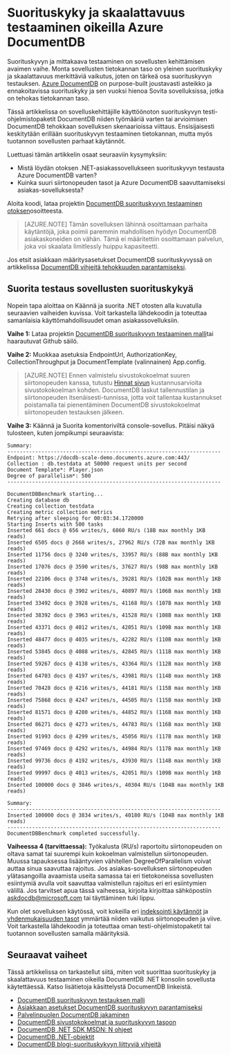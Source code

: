 <properties 
    pageTitle="DocumentDB asteikko ja suorituskyvyn testaaminen | Microsoft Azure" 
    description="Opi suorittamaan asteikko ja suorituskyvyn testaaminen oikeilla Azure DocumentDB"
    keywords="Suorituskyvyn testaaminen"
    services="documentdb" 
    authors="arramac" 
    manager="jhubbard" 
    editor="" 
    documentationCenter=""/>

<tags 
    ms.service="documentdb" 
    ms.workload="data-services" 
    ms.tgt_pltfrm="na" 
    ms.devlang="na" 
    ms.topic="article" 
    ms.date="10/27/2016" 
    ms.author="arramac"/>

# <a name="performance-and-scale-testing-with-azure-documentdb"></a>Suorituskyky ja skaalattavuus testaaminen oikeilla Azure DocumentDB
Suorituskyvyn ja mittakaava testaaminen on sovellusten kehittämisen avaimen vaihe. Monta sovellusten tietokannan taso on yleinen suorituskyky ja skaalattavuus merkittäviä vaikutus, joten on tärkeä osa suorituskyvyn testauksen. [Azure DocumentDB](https://azure.microsoft.com/services/documentdb/) on purpose-built joustavasti asteikko ja ennakoitavissa suorituskyky ja sen vuoksi hienoa Sovita sovelluksissa, jotka on tehokas tietokannan taso. 

Tässä artikkelissa on sovelluskehittäjille käyttöönoton suorituskyvyn testi-ohjelmistopaketit DocumentDB niiden työmääriä varten tai arvioimisen DocumentDB tehokkaan sovelluksen skenaarioissa viittaus. Ensisijaisesti keskitytään erillään suorituskyvyn testaaminen tietokannan, mutta myös tuotannon sovellusten parhaat käytännöt.

Luettuasi tämän artikkelin osaat seuraaviin kysymyksiin:   

- Mistä löydän otoksen .NET-asiakassovellukseen suorituskyvyn testausta Azure DocumentDB varten? 
- Kuinka suuri siirtonopeuden tasot ja Azure DocumentDB saavuttamiseksi asiakas-sovelluksesta?

Aloita koodi, lataa projektin [DocumentDB suorituskyvyn testaaminen otoksen](https://github.com/Azure/azure-documentdb-dotnet/tree/master/samples/documentdb-benchmark)osoitteesta. 

> [AZURE.NOTE] Tämän sovelluksen lähinnä osoittamaan parhaita käytäntöjä, joka poimii paremmin mahdollisen hyödyn DocumentDB asiakaskoneiden on vähän. Tämä ei määritettiin osoittamaan palvelun, joka voi skaalata limitlessly huippu kapasiteetti.

Jos etsit asiakkaan määritysasetukset DocumentDB suorituskyvyssä on artikkelissa [DocumentDB vihjeitä tehokkuuden parantamiseksi](documentdb-performance-tips.md).

## <a name="run-the-performance-testing-application"></a>Suorita testaus sovellusten suorituskykyä
Nopein tapa aloittaa on Käännä ja suorita .NET otosten alla kuvatulla seuraavien vaiheiden kuvissa. Voit tarkastella lähdekoodin ja toteuttaa samanlaisia käyttömahdollisuudet oman asiakassovelluksiin.

**Vaihe 1:** Lataa projektin [DocumentDB suorituskyvyn testaaminen malli](https://github.com/Azure/azure-documentdb-dotnet/tree/master/samples/documentdb-benchmark)tai haarautuvat Github säilö.

**Vaihe 2:** Muokkaa asetuksia EndpointUrl, AuthorizationKey, CollectionThroughput ja DocumentTemplate (valinnainen) App.config.

> [AZURE.NOTE] Ennen valmistelu sivustokokoelmat suuren siirtonopeuden kanssa, tutustu [Hinnat sivun](https://azure.microsoft.com/pricing/details/documentdb/) kustannusarvioita sivustokokoelman kohden. DocumentDB laskut tallennustilan ja siirtonopeuden itsenäisesti-tunnissa, jotta voit tallentaa kustannukset poistamalla tai pienentäminen DocumentDB sivustokokoelmat siirtonopeuden testauksen jälkeen.

**Vaihe 3:** Käännä ja Suorita komentoriviltä console-sovellus. Pitäisi näkyä tulosteen, kuten jompikumpi seuraavista:

    Summary:
    ---------------------------------------------------------------------
    Endpoint: https://docdb-scale-demo.documents.azure.com:443/
    Collection : db.testdata at 50000 request units per second
    Document Template*: Player.json
    Degree of parallelism*: 500
    ---------------------------------------------------------------------

    DocumentDBBenchmark starting...
    Creating database db
    Creating collection testdata
    Creating metric collection metrics
    Retrying after sleeping for 00:03:34.1720000
    Starting Inserts with 500 tasks
    Inserted 661 docs @ 656 writes/s, 6860 RU/s (18B max monthly 1KB reads)
    Inserted 6505 docs @ 2668 writes/s, 27962 RU/s (72B max monthly 1KB reads)
    Inserted 11756 docs @ 3240 writes/s, 33957 RU/s (88B max monthly 1KB reads)
    Inserted 17076 docs @ 3590 writes/s, 37627 RU/s (98B max monthly 1KB reads)
    Inserted 22106 docs @ 3748 writes/s, 39281 RU/s (102B max monthly 1KB reads)
    Inserted 28430 docs @ 3902 writes/s, 40897 RU/s (106B max monthly 1KB reads)
    Inserted 33492 docs @ 3928 writes/s, 41168 RU/s (107B max monthly 1KB reads)
    Inserted 38392 docs @ 3963 writes/s, 41528 RU/s (108B max monthly 1KB reads)
    Inserted 43371 docs @ 4012 writes/s, 42051 RU/s (109B max monthly 1KB reads)
    Inserted 48477 docs @ 4035 writes/s, 42282 RU/s (110B max monthly 1KB reads)
    Inserted 53845 docs @ 4088 writes/s, 42845 RU/s (111B max monthly 1KB reads)
    Inserted 59267 docs @ 4138 writes/s, 43364 RU/s (112B max monthly 1KB reads)
    Inserted 64703 docs @ 4197 writes/s, 43981 RU/s (114B max monthly 1KB reads)
    Inserted 70428 docs @ 4216 writes/s, 44181 RU/s (115B max monthly 1KB reads)
    Inserted 75868 docs @ 4247 writes/s, 44505 RU/s (115B max monthly 1KB reads)
    Inserted 81571 docs @ 4280 writes/s, 44852 RU/s (116B max monthly 1KB reads)
    Inserted 86271 docs @ 4273 writes/s, 44783 RU/s (116B max monthly 1KB reads)
    Inserted 91993 docs @ 4299 writes/s, 45056 RU/s (117B max monthly 1KB reads)
    Inserted 97469 docs @ 4292 writes/s, 44984 RU/s (117B max monthly 1KB reads)
    Inserted 99736 docs @ 4192 writes/s, 43930 RU/s (114B max monthly 1KB reads)
    Inserted 99997 docs @ 4013 writes/s, 42051 RU/s (109B max monthly 1KB reads)
    Inserted 100000 docs @ 3846 writes/s, 40304 RU/s (104B max monthly 1KB reads)

    Summary:
    ---------------------------------------------------------------------
    Inserted 100000 docs @ 3834 writes/s, 40180 RU/s (104B max monthly 1KB reads)
    ---------------------------------------------------------------------
    DocumentDBBenchmark completed successfully.


**Vaiheessa 4 (tarvittaessa):** Työkalusta (RU/s) raportoitu siirtonopeuden on oltava samat tai suurempi kuin kokoelman valmistellun siirtonopeuden. Muussa tapauksessa lisääntyvien vähitellen DegreeOfParallelism voivat auttaa sinua saavuttaa rajoitus. Jos asiakas-sovelluksen siirtonopeuden ylätasangoilla avaamista useita samassa tai eri tietokoneissa sovellusten esiintymiä avulla voit saavuttaa valmistellun rajoitus eri eri esiintymien välillä. Jos tarvitset apua tässä vaiheessa, kirjoita kirjoittaa sähköpostiin askdocdb@microsoft.com tai täyttäminen tuki lippu.

Kun olet sovelluksen käytössä, voit kokeilla eri [indeksointi käytännöt](documentdb-indexing-policies.md) ja [yhdenmukaisuuden tasot](documentdb-consistency-levels.md) ymmärtää niiden vaikutus siirtonopeuden ja viive. Voit tarkastella lähdekoodin ja toteuttaa oman testi-ohjelmistopaketit tai tuotannon sovellusten samalla määrityksiä.

## <a name="next-steps"></a>Seuraavat vaiheet
Tässä artikkelissa on tarkastellut siitä, miten voit suorittaa suorituskyky ja skaalattavuus testaaminen oikeilla DocumentDB .NET konsolin sovellusta käytettäessä. Katso lisätietoja käsittelystä DocumentDB linkeistä.

* [DocumentDB suorituskyvyn testauksen malli](https://github.com/Azure/azure-documentdb-dotnet/tree/master/samples/documentdb-benchmark)
* [Asiakkaan asetukset DocumentDB suorituskyvyn parantamiseksi](documentdb-performance-tips.md)
* [Palvelinpuolen DocumentDB jakaminen](documentdb-partition-data.md)
* [DocumentDB sivustokokoelmat ja suorituskyvyn tasoon](documentdb-performance-levels.md)
* [DocumentDB .NET SDK MSDN: N ohjeet](https://msdn.microsoft.com/library/azure/dn948556.aspx)
* [DocumentDB .NET-objektit](https://github.com/Azure/azure-documentdb-net)
* [DocumentDB blogi-suorituskykyyn liittyviä vihjeitä](https://azure.microsoft.com/blog/2015/01/20/performance-tips-for-azure-documentdb-part-1-2/)
